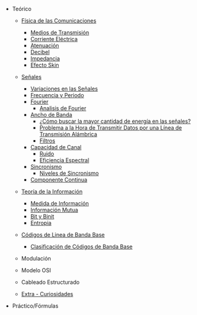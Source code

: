 - Teórico
    - [Física de las Comunicaciones](fisica_de_las_comunicaciones/introduccion.md)
		- [Medios de Transmisión](fisica_de_las_comunicaciones/medio_fisico_transmision.md)
        - [Corriente Eléctrica](fisica_de_las_comunicaciones/corriente_electrica.md)
        - [Atenuación](fisica_de_las_comunicaciones/atenuacion.md)
        - [Decibel](fisica_de_las_comunicaciones/decibel.md)
        - [Impedancia](fisica_de_las_comunicaciones/impedancia.md)
        - [Efecto Skin](fisica_de_las_comunicaciones/efecto_skin.md)

    - [Señales](seniales/seniales.md)
        - [Variaciones en las Señales](seniales/variaciones_seniales.md)
        - [Frecuencia y Periodo](seniales/frecuencia_periodo.md)
        - [Fourier](seniales/fourier/introduccion.md)
            - [Analisis de Fourier](seniales/fourier/analisis_fourier.md)
        - [Ancho de Banda](seniales/ancho_banda/ancho_banda.md)
          - [¿Cómo buscar la mayor cantidad de energía en las señales?](seniales/ancho_banda/mayor_energia.md)
          - [Problema a la Hora de Transmitir Datos por una Línea de Transmisión Alámbrica](seniales/ancho_banda/problemas_al_transmitir_analambrico.md)
          - [Filtros](seniales/ancho_banda/filtros.md)
        - [Capacidad de Canal](seniales/capacidad_canal/capacidad_canal.md)
          - [Ruido](seniales/capacidad_canal/ruido.md)
          - [Eficiencia Espectral](seniales/capacidad_canal/eficiencia_espectral.md)
        - [Sincronismo](seniales/sincronismo/sincronismo.md)
          - [Niveles de Sincronismo](seniales/sincronismo/niveles_sincronismo.md) 
        - [Componente Continua](seniales/componente_continua.md)

    - [Teoría de la Información](teoria_de_la_informacion/teoria_de_la_informacion.md)
        - [Medida de Información](teoria_de_la_informacion/medida_informacion.md)
        - [Información Mutua](teoria_de_la_informacion/informacion_mutua.md)
        - [Bit y Binit](teoria_de_la_informacion/bit_binit.md)
        - [Entropia](teoria_de_la_informacion/entropia.md) 

    - [Códigos de Linea de Banda Base](codigos_linea/codigos_linea.md)
      - [Clasificación de Códigos de Banda Base](codigos_linea/clasificacion.md)
    - Modulación

    - Modelo OSI

    - Cableado Estructurado

    - [Extra - Curiosidades](extra_curiosidades/extra_curiosidades.md)
- Práctico/Fórmulas